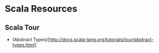 
# Scala Resources


## Scala Tour
* (Abstract Types)[http://docs.scala-lang.org/tutorials/tour/abstract-types.html]

